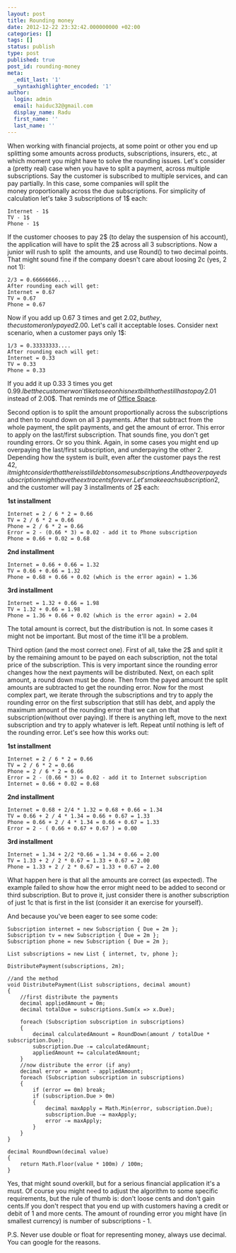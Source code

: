 ```yaml
---
layout: post
title: Rounding money
date: 2012-12-22 23:32:42.000000000 +02:00
categories: []
tags: []
status: publish
type: post
published: true
post_id: rounding-money
meta:
  _edit_last: '1'
  _syntaxhighlighter_encoded: '1'
author:
  login: admin
  email: haiduc32@gmail.com
  display_name: Radu
  first_name: ''
  last_name: ''
---
```

When working with financial projects, at some point or other you end up splitting some amounts across products, subscriptions, insurers, etc., at which moment you might have to solve the rounding issues. Let's consider a (pretty real) case when you have to split a payment, across multiple subscriptions. Say the customer is subscribed to multiple services, and can pay partially. In this case, some companies will split the money proportionally across the due subscriptions. For simplicity of calculation let's take 3 subscriptions of 1$ each:

    Internet - 1$
    TV - 1$
    Phone - 1$

If the customer chooses to pay 2$ (to delay the suspension of his account), the application will have to split the 2$ across all 3 subscriptions. Now a junior will rush to split  the amounts, and use Round() to two decimal points. That might sound fine if the company doesn't care about loosing 2c (yes, 2 not 1):

    2/3 = 0.66666666....
    After rounding each will get:
    Internet = 0.67
    TV = 0.67
    Phone = 0.67

Now if you add up 0.67 3 times and get 2.02$, but hey, the customer only payed 2.00$. Let's call it acceptable loses. Consider next scenario, when a customer pays only 1$:

    1/3 = 0.33333333....
    After rounding each will get:
    Internet = 0.33
    TV = 0.33
    Phone = 0.33

If you add it up 0.33 3 times you get 0.99$. I bet the customer won't like to see on his next bill that he still has to pay 2.01$ instead of 2.00$. That reminds me of <a title="Office Space" href="http://www.imdb.com/title/tt0151804/">Office Space</a>.

Second option is to split the amount proportionally across the subscriptions and then to round down on all 3 payments. After that subtract from the whole payment, the split payments, and get the amount of error. This error to apply on the last/first subscription. That sounds fine, you don't get rounding errors. Or so you think. Again, in some cases you might end up overpaying the last/first subscription, and underpaying the other 2. Depending how the system is built, even after the customer pays the rest 42$, it might consider that there is still debt on some subscriptions. And the over payed subscription might have the extra cents forever. Let's make each subscription 2$, and the customer will pay 3 installments of 2$ each:

**1st installment**

    Internet = 2 / 6 * 2 = 0.66
    TV = 2 / 6 * 2 = 0.66
    Phone = 2 / 6 * 2 = 0.66
    Error = 2 - (0.66 * 3) = 0.02 - add it to Phone subscription
    Phone = 0.66 + 0.02 = 0.68

**2nd installment**

    Internet = 0.66 + 0.66 = 1.32
    TV = 0.66 + 0.66 = 1.32
    Phone = 0.68 + 0.66 + 0.02 (which is the error again) = 1.36

**3rd installment**

    Internet = 1.32 + 0.66 = 1.98
    TV = 1.32 + 0.66 = 1.98
    Phone = 1.36 + 0.66 + 0.02 (which is the error again) = 2.04

The total amount is correct, but the distribution is not. In some cases it might not be important. But most of the time it'll be a problem.

Third option (and the most correct one). First of all, take the 2$ and split it by the remaining amount to be payed on each subscription, not the total price of the subscription. This is very important since the rounding error changes how the next payments will be distributed. Next, on each split amount, a round down must be done. Then from the payed amount the split amounts are subtracted to get the rounding error. Now for the most complex part, we iterate through the subscriptions and try to apply the rounding error on the first subscription that still has debt, and apply the maximum amount of the rounding error that we can on that subscription(without over paying). If there is anything left, move to the next subscription and try to apply whatever is left. Repeat until nothing is left of the rounding error. Let's see how this works out:

 **1st installment**

    Internet = 2 / 6 * 2 = 0.66
    TV = 2 / 6 * 2 = 0.66
    Phone = 2 / 6 * 2 = 0.66
    Error = 2 - (0.66 * 3) = 0.02 - add it to Internet subscription
    Internet = 0.66 + 0.02 = 0.68

**2nd installment**

    Internet = 0.68 + 2/4 * 1.32 = 0.68 + 0.66 = 1.34
    TV = 0.66 + 2 / 4 * 1.34 = 0.66 + 0.67 = 1.33
    Phone = 0.66 + 2 / 4 * 1.34 = 0.66 + 0.67 = 1.33
    Error = 2 - ( 0.66 + 0.67 + 0.67 ) = 0.00

**3rd installment**

    Internet = 1.34 + 2/2 *0.66 = 1.34 + 0.66 = 2.00
    TV = 1.33 + 2 / 2 * 0.67 = 1.33 + 0.67 = 2.00
    Phone = 1.33 + 2 / 2 * 0.67 = 1.33 + 0.67 = 2.00

What happen here is that all the amounts are correct (as expected). The example failed to show how the error might need to be added to second or third subscription. But to prove it, just consider there is another subscription of just 1c that is first in the list (consider it an exercise for yourself).

And because you've been eager to see some code:

    Subscription internet = new Subscription { Due = 2m };
    Subscription tv = new Subscription { Due = 2m };
    Subscription phone = new Subscription { Due = 2m };
    
    List subscriptions = new List { internet, tv, phone };
    
    DistributePayment(subscriptions, 2m);
    
    //and the method
    void DistributePayment(List subscriptions, decimal amount)
    {
    	//first distribute the payments
    	decimal appliedAmount = 0m;
    	decimal totalDue = subscriptions.Sum(x => x.Due);
    
        foreach (Subscription subscription in subscriptions)
    	{
    		decimal calculatedAmount = RoundDown(amount / totalDue * subscription.Due);
    		subscription.Due -= calculatedAmount;
    		appliedAmount += calculatedAmount;
    	}
        //now distribute the error (if any)
    	decimal error = amount - appliedAmount;
    	foreach (Subscription subscription in subscriptions)
    	{
    		if (error == 0m) break;
    		if (subscription.Due > 0m)
    		{
    			decimal maxApply = Math.Min(error, subscription.Due);
    			subscription.Due -= maxApply;
    			error -= maxApply;
    		}
    	}
    }
    
    decimal RoundDown(decimal value)
    {
    	return Math.Floor(value * 100m) / 100m;
    }

Yes, that might sound overkill, but for a serious financial application it's a must. Of course you might need to adjust the algorithm to some specific requirements, but the rule of thumb is: don't loose cents and don't gain cents.If you don't respect that you end up with customers having a credit or debit of 1 and more cents. The amount of rounding error you might have (in smallest currency) is number of subscriptions - 1.

P.S. Never use double or float for representing money, always use decimal. You can google for the reasons.

